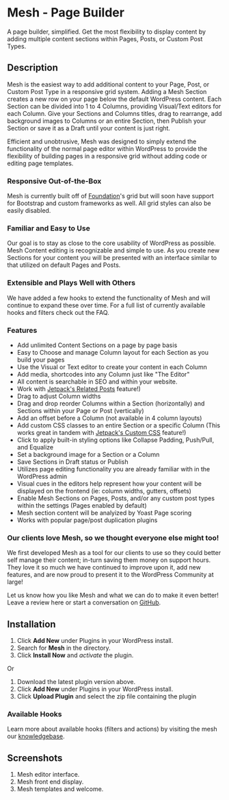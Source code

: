 # Mesh - Page Builder #

A page builder, simplified. Get the most flexibility to display content by adding multiple content sections within Pages, Posts, or Custom Post Types.

## Description ##
Mesh is the easiest way to add additional content to your Page, Post, or Custom Post Type in a responsive grid system. Adding a Mesh Section creates a new row on your page below the default WordPress content. Each Section can be divided into 1 to 4 Columns, providing Visual/Text editors for each Column. Give your Sections and Columns titles, drag to rearrange, add background images to Columns or an entire Section, then Publish your Section or save it as a Draft until your content is just right.

Efficient and unobtrusive, Mesh was designed to simply extend the functionality of the normal page editor within WordPress to provide the flexibility of building pages in a responsive grid without adding code or editing page templates.

### Responsive Out-of-the-Box ###
Mesh is currently built off of [Foundation](http://foundation.zurb.com/)'s grid but will soon have support for Bootstrap and custom frameworks as well. All grid styles can also be easily disabled.

### Familiar and Easy to Use ###
Our goal is to stay as close to the core usability of WordPress as possible. Mesh Content editing is recognizable and simple to use. As you create new Sections for your content you will be presented with an interface similar to that utilized on default Pages and Posts.

### Extensible and Plays Well with Others ###
We have added a few hooks to extend the functionality of Mesh and will continue to expand these over time. For a full list of currently available hooks and filters check out the FAQ.

### Features ###
* Add unlimited Content Sections on a page by page basis
* Easy to Choose and manage Column layout for each Section as you build your pages
* Use the Visual or Text editor to create your content in each Column
* Add media, shortcodes into any Column just like "The Editor"
* All content is searchable in SEO and within your website.
* Work with [Jetpack's Related Posts](https://jetpack.com/support/related-posts/) feature!)
* Drag to adjust Column widths
* Drag and drop reorder Columns within a Section (horizontally) and Sections within your Page or Post (vertically)
* Add an offset before a Column (not available in 4 column layouts)
* Add custom CSS classes to an entire Section or a specific Column (This works great in tandem with [Jetpack's Custom CSS](https://jetpack.com/support/custom-css/) feature!)
* Click to apply built-in styling options like Collapse Padding, Push/Pull, and Equalize
* Set a background image for a Section or a Column
* Save Sections in Draft status or Publish
* Utilizes page editing functionality you are already familiar with in the WordPress admin
* Visual cues in the editors help represent how your content will be displayed on the frontend (ie: column widths, gutters, offsets)
* Enable Mesh Sections on Pages, Posts, and/or any custom post types within the settings (Pages enabled by default)
* Mesh section content will be analyized by Yoast Page scoring
* Works with popular page/post duplication plugins

### Our clients love Mesh, so we thought everyone else might too! ###
We first developed Mesh as a tool for our clients to use so they could better self manage their content; in-turn saving them money on support hours. They love it so much we have continued to improve upon it, add new features, and are now proud to present it to the WordPress Community at large!

Let us know how you like Mesh and what we can do to make it even better!
Leave a review here or start a conversation on [GitHub](https://github.com/linchpinagency/mesh).

## Installation ##

1. Click **Add New** under Plugins in your WordPress install.
1. Search for **Mesh** in the directory.
1. Click **Install Now** and *activate* the plugin.

Or

1. Download the latest plugin version above.
1. Click **Add New** under Plugins in your WordPress install.
1. Click **Upload Plugin** and select the zip file containing the plugin

### Available Hooks ###

Learn more about available hooks (filters and actions) by visiting the mesh our [knowledgebase](https://meshplugin.com/knowledgebase_category/hooks-filters/).

## Screenshots ##

1. Mesh editor interface.
2. Mesh front end display.
3. Mesh templates and welcome.

